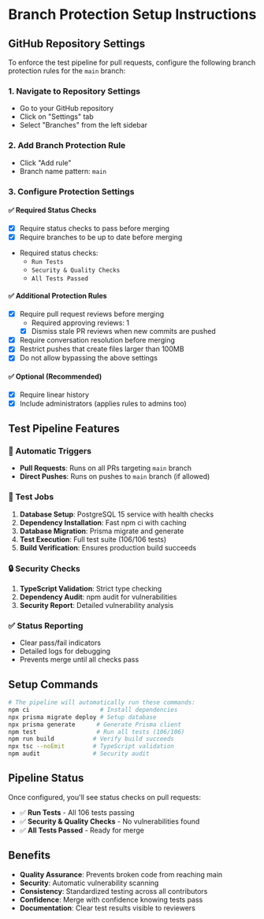 # Branch Protection Setup Instructions

## GitHub Repository Settings

To enforce the test pipeline for pull requests, configure the following branch protection rules for the `main` branch:

### 1. Navigate to Repository Settings

- Go to your GitHub repository
- Click on "Settings" tab
- Select "Branches" from the left sidebar

### 2. Add Branch Protection Rule

- Click "Add rule"
- Branch name pattern: `main`

### 3. Configure Protection Settings

#### ✅ Required Status Checks

- [x] Require status checks to pass before merging
- [x] Require branches to be up to date before merging
- Required status checks:
  - `Run Tests`
  - `Security & Quality Checks`
  - `All Tests Passed`

#### ✅ Additional Protection Rules

- [x] Require pull request reviews before merging
  - Required approving reviews: 1
  - [x] Dismiss stale PR reviews when new commits are pushed
- [x] Require conversation resolution before merging
- [x] Restrict pushes that create files larger than 100MB
- [x] Do not allow bypassing the above settings

#### ✅ Optional (Recommended)

- [x] Require linear history
- [x] Include administrators (applies rules to admins too)

## Test Pipeline Features

### 🔄 Automatic Triggers

- **Pull Requests**: Runs on all PRs targeting `main` branch
- **Direct Pushes**: Runs on pushes to `main` branch (if allowed)

### 🧪 Test Jobs

1. **Database Setup**: PostgreSQL 15 service with health checks
2. **Dependency Installation**: Fast npm ci with caching
3. **Database Migration**: Prisma migrate and generate
4. **Test Execution**: Full test suite (106/106 tests)
5. **Build Verification**: Ensures production build succeeds

### 🔒 Security Checks

1. **TypeScript Validation**: Strict type checking
2. **Dependency Audit**: npm audit for vulnerabilities
3. **Security Report**: Detailed vulnerability analysis

### ✅ Status Reporting

- Clear pass/fail indicators
- Detailed logs for debugging
- Prevents merge until all checks pass

## Setup Commands

```bash
# The pipeline will automatically run these commands:
npm ci                    # Install dependencies
npx prisma migrate deploy # Setup database
npx prisma generate      # Generate Prisma client
npm test                 # Run all tests (106/106)
npm run build           # Verify build succeeds
npx tsc --noEmit        # TypeScript validation
npm audit               # Security audit
```

## Pipeline Status

Once configured, you'll see status checks on pull requests:

- ✅ **Run Tests** - All 106 tests passing
- ✅ **Security & Quality Checks** - No vulnerabilities found
- ✅ **All Tests Passed** - Ready for merge

## Benefits

- **Quality Assurance**: Prevents broken code from reaching main
- **Security**: Automatic vulnerability scanning
- **Consistency**: Standardized testing across all contributors
- **Confidence**: Merge with confidence knowing tests pass
- **Documentation**: Clear test results visible to reviewers
